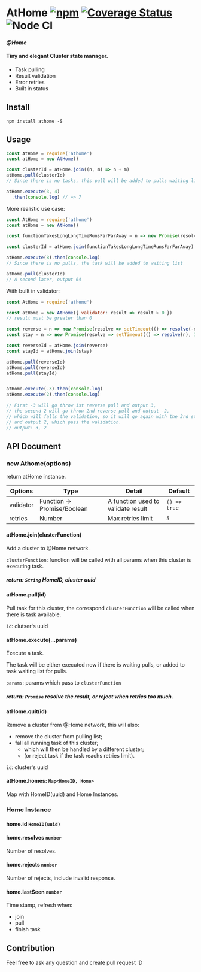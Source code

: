 # AtHome [![npm](https://img.shields.io/npm/v/athome.svg)](https://www.npmjs.com/package/athome) [![Coverage Status](https://coveralls.io/repos/github/simon300000/athome/badge.svg?branch=master)](https://coveralls.io/github/simon300000/athome?branch=master) ![Node CI](https://github.com/simon300000/athome/workflows/Node%20CI/badge.svg)

#### *@Home*

#### Tiny and elegant Cluster state manager.

* Task pulling
* Result validation
* Error retries
* Built in status

## Install

```shell
npm install athome -S
```

## Usage

```javascript
const AtHome = require('athome')
const atHome = new AtHome()

const clusterId = atHome.join((n, m) => n + m)
atHome.pull(clusterId)
// Since there is no tasks, this pull will be added to pulls waiting list.

atHome.execute(3, 4)
  .then(console.log) // => 7
```

More realistic use case:

```javascript
const AtHome = require('athome')
const atHome = new AtHome()

const functionTakesLongLongTimeRunsFarFarAway = n => new Promise(resolve => setTimeout(() => resolve(n * n), 1000))

const clusterId = atHome.join(functionTakesLongLongTimeRunsFarFarAway)

atHome.execute(8).then(console.log)
// Since there is no pulls, the task will be added to waiting list

atHome.pull(clusterId)
// A second later, output 64
```

With built in validator:

```javascript
const AtHome = require('athome')

const atHome = new AtHome({ validator: result => result > 0 })
// result must be greater than 0

const reverse = n => new Promise(resolve => setTimeout(() => resolve(-n), 1000))
const stay = n => new Promise(resolve => setTimeout(() => resolve(n), 1000))

const reverseId = atHome.join(reverse)
const stayId = atHome.join(stay)

atHome.pull(reverseId)
atHome.pull(reverseId)
atHome.pull(stayId)


atHome.execute(-3).then(console.log)
atHome.execute(2).then(console.log)

// First -3 will go throw 1st reverse pull and output 3,
// the second 2 will go throw 2nd reverse pull and output -2,
// which will falls the validation, so it will go again with the 3rd stay pull,
// and output 2, which pass the validation.
// output: 3, 2
```

## API Document

### new Athome(options)

return atHome instance.

| Options   | Type                        | Detail                             | Default      |
| --------- | --------------------------- | ---------------------------------- | ------------ |
| validator | Function => Promise/Boolean | A function used to validate result | `() => true` |
| retries   | Number                      | Max retries limit                  | `5`          |

#### atHome.join(clusterFunction)

Add a cluster to @Home network.

`clusterFunction`: function will be called with all params when this cluster is executing task.

##### return: `String` HomeID, cluster uuid

#### atHome.pull(id)

Pull task for this cluster, the correspond `clusterFunction` will be called when there is task available.

`id`: clutser's uuid

#### atHome.execute(...params)

Execute a task.

The task will be either executed now if there is waiting pulls, or added to task waiting list for pulls.

`params`: params which pass to `clusterFunction`

##### return: `Promise` resolve the result, or reject when retries too much.

#### atHome.quit(id)

Remove a cluster from @Home network, this will also:

* remove the cluster from pulling list;
* fall all running task of this cluster;
  * which will then be handled by a different cluster;
  * (or reject task if the task reachs retries limit).

`id`: cluster's uuid

#### atHome.homes: `Map<HomeID, Home>`

Map with HomeID(uuid) and Home Instances.

### Home Instance

#### home.id `HomeID(uuid)`

#### home.resolves `number`

Number of resolves.

#### home.rejects `number`

Number of rejects, include invalid response.

#### home.lastSeen `number`

Time stamp, refresh when:

* join
* pull
* finish task

## Contribution

Feel free to ask any question and create pull request :D
